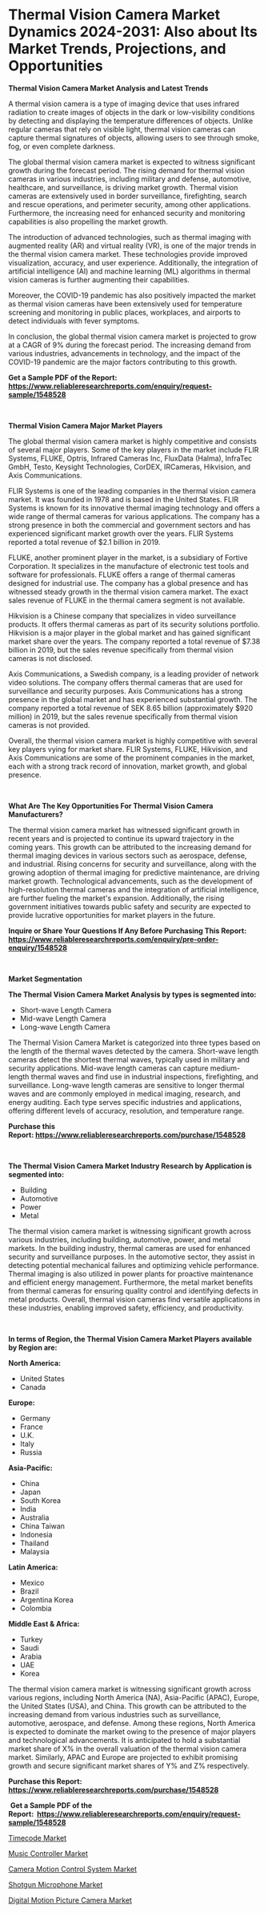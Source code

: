<p><h1>Thermal Vision Camera Market Dynamics 2024-2031: Also about Its Market Trends, Projections, and Opportunities</h1></p><p><strong>Thermal Vision Camera Market Analysis and Latest Trends</strong></p>
<p><p>A thermal vision camera is a type of imaging device that uses infrared radiation to create images of objects in the dark or low-visibility conditions by detecting and displaying the temperature differences of objects. Unlike regular cameras that rely on visible light, thermal vision cameras can capture thermal signatures of objects, allowing users to see through smoke, fog, or even complete darkness.</p><p>The global thermal vision camera market is expected to witness significant growth during the forecast period. The rising demand for thermal vision cameras in various industries, including military and defense, automotive, healthcare, and surveillance, is driving market growth. Thermal vision cameras are extensively used in border surveillance, firefighting, search and rescue operations, and perimeter security, among other applications. Furthermore, the increasing need for enhanced security and monitoring capabilities is also propelling the market growth.</p><p>The introduction of advanced technologies, such as thermal imaging with augmented reality (AR) and virtual reality (VR), is one of the major trends in the thermal vision camera market. These technologies provide improved visualization, accuracy, and user experience. Additionally, the integration of artificial intelligence (AI) and machine learning (ML) algorithms in thermal vision cameras is further augmenting their capabilities.</p><p>Moreover, the COVID-19 pandemic has also positively impacted the market as thermal vision cameras have been extensively used for temperature screening and monitoring in public places, workplaces, and airports to detect individuals with fever symptoms.</p><p>In conclusion, the global thermal vision camera market is projected to grow at a CAGR of 9% during the forecast period. The increasing demand from various industries, advancements in technology, and the impact of the COVID-19 pandemic are the major factors contributing to this growth.</p></p>
<p><strong>Get a Sample PDF of the Report:&nbsp; <a href="https://www.reliableresearchreports.com/enquiry/request-sample/1548528">https://www.reliableresearchreports.com/enquiry/request-sample/1548528</a></strong></p>
<p>&nbsp;</p>
<p><strong>Thermal Vision Camera Major Market Players</strong></p>
<p><p>The global thermal vision camera market is highly competitive and consists of several major players. Some of the key players in the market include FLIR Systems, FLUKE, Optris, Infrared Cameras Inc, FluxData (Halma), InfraTec GmbH, Testo, Keysight Technologies, CorDEX, IRCameras, Hikvision, and Axis Communications.</p><p>FLIR Systems is one of the leading companies in the thermal vision camera market. It was founded in 1978 and is based in the United States. FLIR Systems is known for its innovative thermal imaging technology and offers a wide range of thermal cameras for various applications. The company has a strong presence in both the commercial and government sectors and has experienced significant market growth over the years. FLIR Systems reported a total revenue of $2.1 billion in 2019.</p><p>FLUKE, another prominent player in the market, is a subsidiary of Fortive Corporation. It specializes in the manufacture of electronic test tools and software for professionals. FLUKE offers a range of thermal cameras designed for industrial use. The company has a global presence and has witnessed steady growth in the thermal vision camera market. The exact sales revenue of FLUKE in the thermal camera segment is not available.</p><p>Hikvision is a Chinese company that specializes in video surveillance products. It offers thermal cameras as part of its security solutions portfolio. Hikvision is a major player in the global market and has gained significant market share over the years. The company reported a total revenue of $7.38 billion in 2019, but the sales revenue specifically from thermal vision cameras is not disclosed.</p><p>Axis Communications, a Swedish company, is a leading provider of network video solutions. The company offers thermal cameras that are used for surveillance and security purposes. Axis Communications has a strong presence in the global market and has experienced substantial growth. The company reported a total revenue of SEK 8.65 billion (approximately $920 million) in 2019, but the sales revenue specifically from thermal vision cameras is not provided.</p><p>Overall, the thermal vision camera market is highly competitive with several key players vying for market share. FLIR Systems, FLUKE, Hikvision, and Axis Communications are some of the prominent companies in the market, each with a strong track record of innovation, market growth, and global presence.</p></p>
<p>&nbsp;</p>
<p><strong>What Are The Key Opportunities For Thermal Vision Camera Manufacturers?</strong></p>
<p><p>The thermal vision camera market has witnessed significant growth in recent years and is projected to continue its upward trajectory in the coming years. This growth can be attributed to the increasing demand for thermal imaging devices in various sectors such as aerospace, defense, and industrial. Rising concerns for security and surveillance, along with the growing adoption of thermal imaging for predictive maintenance, are driving market growth. Technological advancements, such as the development of high-resolution thermal cameras and the integration of artificial intelligence, are further fueling the market's expansion. Additionally, the rising government initiatives towards public safety and security are expected to provide lucrative opportunities for market players in the future.</p></p>
<p><strong>Inquire or Share Your Questions If Any Before Purchasing This Report: <a href="https://www.reliableresearchreports.com/enquiry/pre-order-enquiry/1548528">https://www.reliableresearchreports.com/enquiry/pre-order-enquiry/1548528</a></strong></p>
<p>&nbsp;</p>
<p><strong>Market Segmentation</strong></p>
<p><strong>The Thermal Vision Camera Market Analysis by types is segmented into:</strong></p>
<p><ul><li>Short-wave Length Camera</li><li>Mid-wave Length Camera</li><li>Long-wave Length Camera</li></ul></p>
<p><p>The Thermal Vision Camera Market is categorized into three types based on the length of the thermal waves detected by the camera. Short-wave length cameras detect the shortest thermal waves, typically used in military and security applications. Mid-wave length cameras can capture medium-length thermal waves and find use in industrial inspections, firefighting, and surveillance. Long-wave length cameras are sensitive to longer thermal waves and are commonly employed in medical imaging, research, and energy auditing. Each type serves specific industries and applications, offering different levels of accuracy, resolution, and temperature range.</p></p>
<p><strong>Purchase this Report:&nbsp;<a href="https://www.reliableresearchreports.com/purchase/1548528">https://www.reliableresearchreports.com/purchase/1548528</a></strong></p>
<p>&nbsp;</p>
<p><strong>The Thermal Vision Camera Market Industry Research by Application is segmented into:</strong></p>
<p><ul><li>Building</li><li>Automotive</li><li>Power</li><li>Metal</li></ul></p>
<p><p>The thermal vision camera market is witnessing significant growth across various industries, including building, automotive, power, and metal markets. In the building industry, thermal cameras are used for enhanced security and surveillance purposes. In the automotive sector, they assist in detecting potential mechanical failures and optimizing vehicle performance. Thermal imaging is also utilized in power plants for proactive maintenance and efficient energy management. Furthermore, the metal market benefits from thermal cameras for ensuring quality control and identifying defects in metal products. Overall, thermal vision cameras find versatile applications in these industries, enabling improved safety, efficiency, and productivity.</p></p>
<p>&nbsp;</p>
<p><strong>In terms of Region, the Thermal Vision Camera Market Players available by Region are:</strong></p>
<p>
    <p> <strong> North America: </strong>
        <ul>
            <li>United States</li>
            <li>Canada</li>
        </ul>
        </p> 
    <p> <strong> Europe: </strong>
        <ul>
            <li>Germany</li>
            <li>France</li>
            <li>U.K.</li>
            <li>Italy</li>
            <li>Russia</li>
        </ul>
        </p> 
    <p> <strong> Asia-Pacific: </strong>
        <ul>
            <li>China</li>
            <li>Japan</li>
            <li>South Korea</li>
            <li>India</li>
            <li>Australia</li>
            <li>China Taiwan</li>
            <li>Indonesia</li>
            <li>Thailand</li>
            <li>Malaysia</li>
        </ul>
        </p> 
    <p> <strong> Latin America: </strong>
        <ul>
            <li>Mexico</li>
            <li>Brazil</li>
            <li>Argentina Korea</li>
            <li>Colombia</li>
        </ul>
        </p> 
    <p> <strong> Middle East & Africa: </strong>
        <ul>
            <li>Turkey</li>
            <li>Saudi</li>
            <li>Arabia</li>
            <li>UAE</li>
            <li>Korea</li>
        </ul>
    </p>
    </p>
<p><p>The thermal vision camera market is witnessing significant growth across various regions, including North America (NA), Asia-Pacific (APAC), Europe, the United States (USA), and China. This growth can be attributed to the increasing demand from various industries such as surveillance, automotive, aerospace, and defense. Among these regions, North America is expected to dominate the market owing to the presence of major players and technological advancements. It is anticipated to hold a substantial market share of X% in the overall valuation of the thermal vision camera market. Similarly, APAC and Europe are projected to exhibit promising growth and secure significant market shares of Y% and Z% respectively.</p></p>
<p><strong>Purchase this Report: <a href="https://www.reliableresearchreports.com/purchase/1548528">https://www.reliableresearchreports.com/purchase/1548528</a></strong></p>
<p>&nbsp;<strong>Get a Sample PDF of the Report:&nbsp;&nbsp;<a href="https://www.reliableresearchreports.com/enquiry/request-sample/1548528">https://www.reliableresearchreports.com/enquiry/request-sample/1548528</a></strong></p>
<p><strong></strong></p>
<p><p><a href="https://github.com/julyju69/Market-Research-Report-List-1/blob/main/timecode-market.md">Timecode Market</a></p><p><a href="https://github.com/gaydyna/Market-Research-Report-List-1/blob/main/music-controller-market.md">Music Controller Market</a></p><p><a href="https://github.com/amonskiyk/Market-Research-Report-List-1/blob/main/camera-motion-control-system-market.md">Camera Motion Control System Market</a></p><p><a href="https://github.com/markusgodoy/Market-Research-Report-List-1/blob/main/shotgun-microphone-market.md">Shotgun Microphone Market</a></p><p><a href="https://github.com/joannesouthgate/Market-Research-Report-List-1/blob/main/digital-motion-picture-camera-market.md">Digital Motion Picture Camera Market</a></p></p>